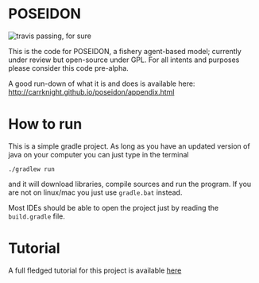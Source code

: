 POSEIDON
========


![travis passing, for sure](https://api.travis-ci.org/CarrKnight/POSEIDON.svg?branch=master)

This is the code for POSEIDON, a fishery agent-based model; currently under review but open-source under GPL.
For all intents and purposes please consider this code pre-alpha.   

A good run-down of what it is and does is available here:
http://carrknight.github.io/poseidon/appendix.html


How to run
==============================

This is a simple gradle project. As long as you have an updated version of java on your computer you can just type in the terminal

    ./gradlew run
    
and it will download libraries, compile sources and run the program. If you are not on linux/mac you just use ```gradle.bat``` instead.

Most IDEs should be able to open the project just by reading the ```build.gradle``` file.

Tutorial
==============================

A full fledged tutorial for this project is available [here](http://carrknight.github.io/poseidon/tutorial/index.html)
